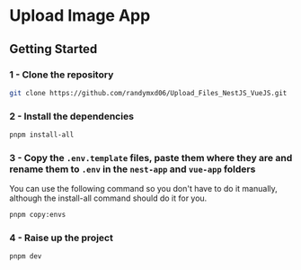 # Upload Image App

## Getting Started

### 1 - Clone the repository

```bash
git clone https://github.com/randymxd06/Upload_Files_NestJS_VueJS.git
```

### 2 - Install the dependencies

```bash
pnpm install-all
```

### 3 - Copy the `.env.template` files, paste them where they are and rename them to `.env` in the `nest-app` and `vue-app` folders

You can use the following command so you don't have to do it manually, although the install-all command should do it for you.

```bash
pnpm copy:envs
```

### 4 - Raise up the project

```bash
pnpm dev
```
